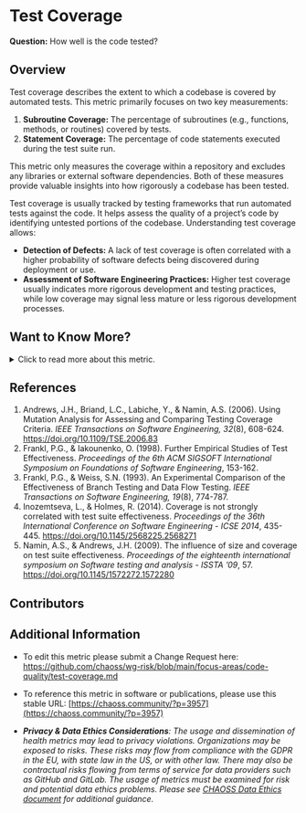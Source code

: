 # Test Coverage

**Question:** How well is the code tested?

## Overview
Test coverage describes the extent to which a codebase is covered by automated tests. This metric primarily focuses on two key measurements: 
1. **Subroutine Coverage:** The percentage of subroutines (e.g., functions, methods, or routines) covered by tests. 
2. **Statement Coverage:** The percentage of code statements executed during the test suite run.

This metric only measures the coverage within a repository and excludes any libraries or external software dependencies. Both of these measures provide valuable insights into how rigorously a codebase has been tested.

Test coverage is usually tracked by testing frameworks that run automated tests against the code. It helps assess the quality of a project’s code by identifying untested portions of the codebase. Understanding test coverage allows:
- **Detection of Defects:** A lack of test coverage is often correlated with a higher probability of software defects being discovered during deployment or use.
- **Assessment of Software Engineering Practices:** Higher test coverage usually indicates more rigorous development and testing practices, while low coverage may signal less mature or less rigorous development processes.

## Want to Know More?

<span markdown="1"><details>
<summary>Click to read more about this metric.</summary>

### Data Collection Strategies

### Filters
* **Time**: Changes in test coverage over time provide evidence of project attention to maximizing overall test coverage. Specific parameters include `start date` and `end date` for the time period.
* **Code_File**: Each repository contains a number of files containing code. Filtering coverage by specific file provides a more granular view of test coverage. Some functions or statements may lead to more severe software failures than others. For example, untested code in the `fail safe` functions of a safety critical system are more important to test than `font color` function testing.
* **Programming_Language**: Most contemporary open source software repositories contain several different programming languages. The coverage percentage of each `Code_File`

### Visualizations

Statements include variable assignments, loop declarations, calls to system functions, "go to" statements, and the common `return` statement at the completion of a function or method, which may or may not include the return of a `value` or `array of values`.

![Subroutine Coverage](https://raw.githubusercontent.com/chaoss/wg-risk/main/focus-areas/code-quality/images/test-coverage_subroutine-coverage.png)
  
   *Figure 1: Subroutine Coverage which measures how many of the code's subroutines (e.g., functions, methods, routines) are tested by the suite ()*

![Statement Coverage](https://raw.githubusercontent.com/chaoss/wg-risk/main/focus-areas/code-quality/images/test-coverage_statement-coverage.png)

   *Figure 2: Statement Coverage: Measures how many code statements are executed during testing. Statements include variable assignments, loops, system calls, return statements, and more. ()*

</details></span>

## References
1. Andrews, J.H., Briand, L.C., Labiche, Y., & Namin, A.S. (2006). Using Mutation Analysis for Assessing and Comparing Testing Coverage Criteria. *IEEE Transactions on Software Engineering, 32*(8), 608-624. https://doi.org/10.1109/TSE.2006.83
2. Frankl, P.G., & Iakounenko, O. (1998). Further Empirical Studies of Test Effectiveness. *Proceedings of the 6th ACM SIGSOFT International Symposium on Foundations of Software Engineering*, 153-162.
3. Frankl, P.G., & Weiss, S.N. (1993). An Experimental Comparison of the Effectiveness of Branch Testing and Data Flow Testing. *IEEE Transactions on Software Engineering, 19*(8), 774-787.
4. Inozemtseva, L., & Holmes, R. (2014). Coverage is not strongly correlated with test suite effectiveness. *Proceedings of the 36th International Conference on Software Engineering - ICSE 2014*, 435-445. https://doi.org/10.1145/2568225.2568271
5. Namin, A.S., & Andrews, J.H. (2009). The influence of size and coverage on test suite effectiveness. *Proceedings of the eighteenth international symposium on Software testing and analysis - ISSTA ’09*, 57. https://doi.org/10.1145/1572272.1572280

## Contributors


## Additional Information

- To edit this metric please submit a Change Request here: https://github.com/chaoss/wg-risk/blob/main/focus-areas/code-quality/test-coverage.md

- To reference this metric in software or publications, please use this stable URL: [https://chaoss.community/?p=3957](https://chaoss.community/?p=3957)

- ***Privacy & Data Ethics Considerations**: The usage and dissemination of health metrics may lead to privacy violations. Organizations may be exposed to risks. These risks may flow from compliance with the GDPR in the EU, with state law in the US, or with other law. There may also be contractual risks flowing from terms of service for data providers such as GitHub and GitLab. The usage of metrics must be examined for risk and potential data ethics problems. Please see [CHAOSS Data Ethics document](https://github.com/chaoss/community/blob/main/data-use-statement.md) for additional guidance.*

<!-- # For groupings in the knowledge base
 Context tags: 
 Keyword tags: cd, ci, ci/cd, coverage, risk, testing
 →
